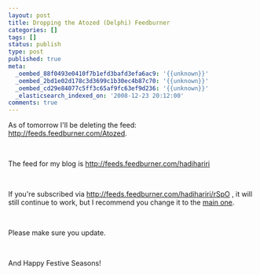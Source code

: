 ```yaml
---
layout: post
title: Dropping the Atozed (Delphi) Feedburner
categories: []
tags: []
status: publish
type: post
published: true
meta:
  _oembed_88f0493e0410f7b1efd3bafd3efa6ac9: '{{unknown}}'
  _oembed_2bd1e02d178c3d3699c1b30ec4b87c70: '{{unknown}}'
  _oembed_cd29e84077c5ff3c65af9fc63ef9d236: '{{unknown}}'
  _elasticsearch_indexed_on: '2008-12-23 20:12:00'
comments: true
---
```

<p>
As of tomorrow I&#039;ll be deleting the feed: <a href="http://feeds.feedburner.com/Atozed">http://feeds.feedburner.com/Atozed</a>.
</p>
<p>
&nbsp;
</p>
<p>
The feed for my blog is <a href="http://feeds.feedburner.com/hadihariri">http://feeds.feedburner.com/hadihariri</a>
</p>
<p>
&nbsp;
</p>
<p>
If you&#039;re subscribed via <a href="http://feeds.feedburner.com/hadihariri/rSpO">http://feeds.feedburner.com/hadihariri/rSpO</a> , it will still continue to work, but I recommend you change it to the <a href="http://feeds.feedburner.com/hadihariri">main one</a>.
</p>
<p>
&nbsp;
</p>
<p>
Please make sure you update.
</p>
<p>
&nbsp;
</p>
<p>
And Happy Festive Seasons!
</p>
